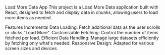 Load More Data App
This project is a Load More Data application built with React, designed to fetch and display data in chunks, allowing users to load more items as needed.

Features
Incremental Data Loading: Fetch additional data as the user scrolls or clicks "Load More".
Customizable Fetching: Control the number of items fetched per load.
Efficient Data Handling: Manage large datasets efficiently by fetching only what's needed.
Responsive Design: Adapted for various screen sizes and devices
